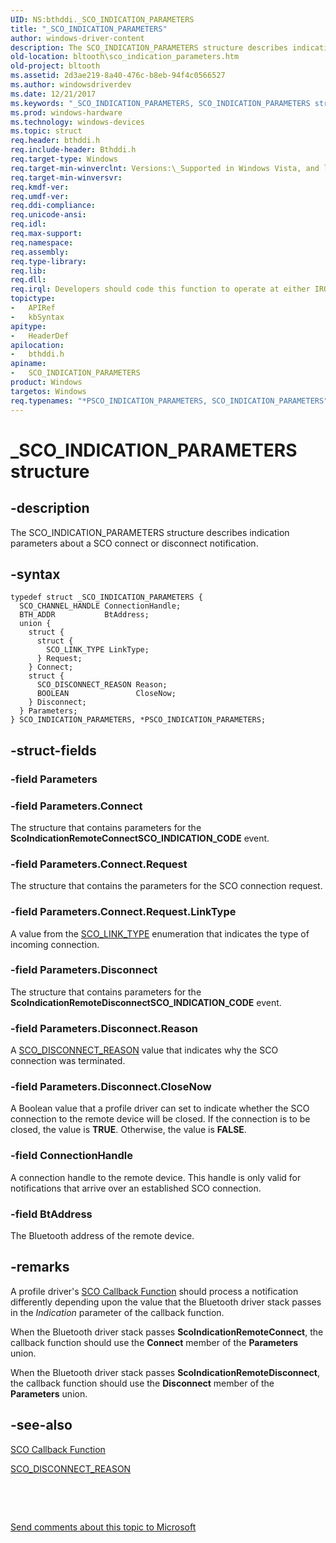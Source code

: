 ```yaml
---
UID: NS:bthddi._SCO_INDICATION_PARAMETERS
title: "_SCO_INDICATION_PARAMETERS"
author: windows-driver-content
description: The SCO_INDICATION_PARAMETERS structure describes indication parameters about a SCO connect or disconnect notification.
old-location: bltooth\sco_indication_parameters.htm
old-project: bltooth
ms.assetid: 2d3ae219-8a40-476c-b8eb-94f4c0566527
ms.author: windowsdriverdev
ms.date: 12/21/2017
ms.keywords: "_SCO_INDICATION_PARAMETERS, SCO_INDICATION_PARAMETERS structure [Bluetooth Devices], PSCO_INDICATION_PARAMETERS, bth_structs_73ebf679-d092-4b0a-a54f-84539b8c85ae.xml, bthddi/SCO_INDICATION_PARAMETERS, PSCO_INDICATION_PARAMETERS structure pointer [Bluetooth Devices], bthddi/PSCO_INDICATION_PARAMETERS, bltooth.sco_indication_parameters, SCO_INDICATION_PARAMETERS, *PSCO_INDICATION_PARAMETERS"
ms.prod: windows-hardware
ms.technology: windows-devices
ms.topic: struct
req.header: bthddi.h
req.include-header: Bthddi.h
req.target-type: Windows
req.target-min-winverclnt: Versions:\_Supported in Windows Vista, and later.
req.target-min-winversvr: 
req.kmdf-ver: 
req.umdf-ver: 
req.ddi-compliance: 
req.unicode-ansi: 
req.idl: 
req.max-support: 
req.namespace: 
req.assembly: 
req.type-library: 
req.lib: 
req.dll: 
req.irql: Developers should code this function to operate at either IRQL = DISPATCH_LEVEL (if the callback   function does not access paged memory), or IRQL = PASSIVE_LEVEL (if the callback function must access   paged memory)
topictype:
-	APIRef
-	kbSyntax
apitype:
-	HeaderDef
apilocation:
-	bthddi.h
apiname:
-	SCO_INDICATION_PARAMETERS
product: Windows
targetos: Windows
req.typenames: "*PSCO_INDICATION_PARAMETERS, SCO_INDICATION_PARAMETERS"
---
```


# _SCO_INDICATION_PARAMETERS structure


## -description


The SCO_INDICATION_PARAMETERS structure describes indication parameters about a SCO connect or
  disconnect notification.


## -syntax


````
typedef struct _SCO_INDICATION_PARAMETERS {
  SCO_CHANNEL_HANDLE ConnectionHandle;
  BTH_ADDR           BtAddress;
  union {
    struct {
      struct {
        SCO_LINK_TYPE LinkType;
      } Request;
    } Connect;
    struct {
      SCO_DISCONNECT_REASON Reason;
      BOOLEAN               CloseNow;
    } Disconnect;
  } Parameters;
} SCO_INDICATION_PARAMETERS, *PSCO_INDICATION_PARAMETERS;
````


## -struct-fields




### -field Parameters



#### 



### -field Parameters.Connect

The structure that contains parameters for the 
      <b>ScoIndicationRemoteConnectSCO_INDICATION_CODE</b> event.


### -field Parameters.Connect.Request

The structure that contains the parameters for the SCO connection request.


### -field Parameters.Connect.Request.LinkType

A value from the 
        <a href="..\bthddi\ne-bthddi-_sco_link_type.md">SCO_LINK_TYPE</a> enumeration that indicates the
        type of incoming connection.


### -field Parameters.Disconnect

The structure that contains parameters for the 
      <b>ScoIndicationRemoteDisconnectSCO_INDICATION_CODE</b> event.


### -field Parameters.Disconnect.Reason

A 
       <a href="..\bthddi\ne-bthddi-_sco_disconnect_reason.md">SCO_DISCONNECT_REASON</a> value that
       indicates why the SCO connection was terminated.


### -field Parameters.Disconnect.CloseNow

A Boolean value that a profile driver can set to indicate whether the SCO connection to the
       remote device will be closed. If the connection is to be closed, the value is <b>TRUE</b>. Otherwise, the
       value is <b>FALSE</b>.


### -field ConnectionHandle

A connection handle to the remote device. This handle is only valid for notifications that arrive
     over an established SCO connection.


### -field BtAddress

The Bluetooth address of the remote device.


## -remarks


A profile driver's 
    <a href="..\bthddi\nc-bthddi-pfnsco_indication_callback.md">SCO Callback Function</a> should process
    a notification differently depending upon the value that the Bluetooth driver stack passes in the 
    <i>Indication</i> parameter of the callback function.

When the Bluetooth driver stack passes 
    <b>ScoIndicationRemoteConnect</b>, the callback function should use the 
    <b>Connect</b> member of the 
    <b>Parameters</b> union.

When the Bluetooth driver stack passes 
    <b>ScoIndicationRemoteDisconnect</b>, the callback function should use the 
    <b>Disconnect</b> member of the 
    <b>Parameters</b> union.



## -see-also

<a href="..\bthddi\nc-bthddi-pfnsco_indication_callback.md">SCO Callback Function</a>

<a href="..\bthddi\ne-bthddi-_sco_disconnect_reason.md">SCO_DISCONNECT_REASON</a>

 

 

<a href="mailto:wsddocfb@microsoft.com?subject=Documentation%20feedback [bltooth\bltooth]:%20SCO_INDICATION_PARAMETERS structure%20 RELEASE:%20(12/21/2017)&amp;body=%0A%0APRIVACY STATEMENT%0A%0AWe use your feedback to improve the documentation. We don't use your email address for any other purpose, and we'll remove your email address from our system after the issue that you're reporting is fixed. While we're working to fix this issue, we might send you an email message to ask for more info. Later, we might also send you an email message to let you know that we've addressed your feedback.%0A%0AFor more info about Microsoft's privacy policy, see http://privacy.microsoft.com/en-us/default.aspx." title="Send comments about this topic to Microsoft">Send comments about this topic to Microsoft</a>

